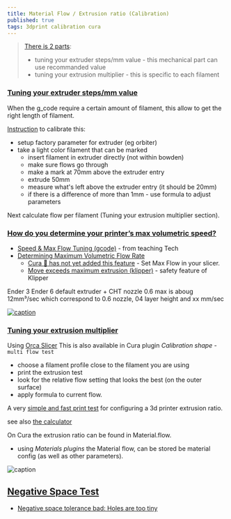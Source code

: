 ```yaml
---
title: Material Flow / Extrusion ratio (Calibration)
published: true
tags: 3dprint calibration cura
---
```

> [There is 2 parts](https://mattshub.com/blogs/blog/extruder-calibration):  
> - tuning your extruder steps/mm value - this mechanical part can use recommanded value  
> - tuning your extrusion multiplier - this is specific to each filament  

### [Tuning your extruder steps/mm value ](https://www.youtube.com/watch?v=W901s6zTwiw)

When the g_code require a certain amount of filament, this allow to get the right length of filament.

[Instruction](https://youtu.be/W901s6zTwiw?feature=shared&t=140) to calibrate this:

- setup factory parameter for extruder (eg orbiter)
- take a light color filament that can be marked
	- insert filament in extruder directly (not within bowden)
    - make sure flows go through
    - make a mark at 70mm above the extruder entry
    - extrude 50mm
    - measure what's left above the extruder entry (it should be 20mm)
    - if there is a difference of more than 1mm - use formula to adjust parameters 
    
Next calculate flow per filament (Tuning your extrusion multiplier section).

### [How do you determine your printer’s max volumetric speed?](https://klipper.discourse.group/t/how-do-you-calibrate-determine-your-printers-max-volumetric-speed/5553)

- [Speed & Max Flow Tuning (gcode)](https://teachingtechyt.github.io/calibration.html#speed) - from teaching Tech
- [Determining Maximum Volumetric Flow Rate ](https://ellis3dp.com/Print-Tuning-Guide/articles/determining_max_volumetric_flow_rate.html)
	- [Cura :page_facing_up: has not yet added this feature](https://github.com/Ultimaker/Cura/issues/5248) - Set Max Flow in your slicer. 
    - [Move exceeds maximum extrusion (klipper)](https://klipper.discourse.group/t/h-move-exceeds-maximum-extrusion/1189) - safety feature of Klipper
    
Ender 3 
Ender 6 default extruder + CHT nozzle 0.6 max is aboug 12mm³/sec which correspond to 0.6 nozzle, 04 layer height and xx mm/sec


[![caption](https://teachingtechyt.github.io/img/speeddiagram.jpg) ](https://teachingtechyt.github.io/calibration.html#speed)

### [Tuning your extrusion multiplier](https://youtu.be/W901s6zTwiw?feature=shared&t=382)

Using [Orca Slicer](https://github.com/SoftFever/OrcaSlicer/wiki/Calibration) 
This is also available in Cura plugin _Calibration shape_ - `multi flow test`

- choose a filament profile close to the filament you are using
- print the extrusion test
- look for the relative flow setting that looks the best (on the outer surface)
- apply formula to current flow.

A very [simple and fast print test](https://www.thingiverse.com/thing:1622868) for configuring a 3d printer extrusion ratio. 

see also [the calculator](https://docs.google.com/spreadsheets/d/11wnlCU2EVHg3Nl7GxisAegoGicogK_QTkMjRavwx0ME/edit#gid=0)

On Cura the extrusion ratio can be found in Material.flow.
- using _Materials plugins_ the Material flow, can be stored be material config (as well as other parameters).

![caption](https://cdn.thingiverse.com/renders/11/c2/95/b9/69/061304fbd5a1101cb5cfe3cc23979c49_preview_featured.jpg)

## [Negative Space Test](https://www.matterhackers.com/articles/top-ten-prints-to-calibrate-your-3d-printer)
- [Negative space tolerance bad: Holes are too tiny](https://www.reddit.com/r/FixMyPrint/comments/4acmp5/negative_space_tolerance_bad_holes_are_too_tiny/)
